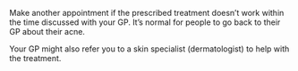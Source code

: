 Make another appointment if the prescribed treatment doesn’t work within the
time discussed with your GP. It’s normal for people to go back to their GP
about their acne.

Your GP might also refer you to a skin specialist (dermatologist) to help with
the treatment.
